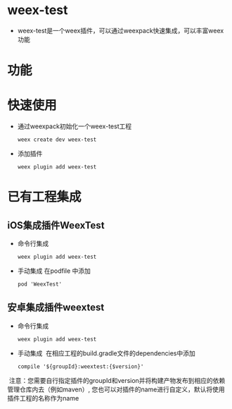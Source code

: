 # weex-test
- weex-test是一个weex插件，可以通过weexpack快速集成，可以丰富weex功能

# 功能

# 快速使用
- 通过weexpack初始化一个weex-test工程
   ```
   weex create dev weex-test
   ```
- 添加插件
  ```
  weex plugin add weex-test
  ```

# 已有工程集成
## iOS集成插件WeexTest
- 命令行集成
  ```
  weex plugin add weex-test
  ```
- 手动集成
  在podfile 中添加
  ```
  pod 'WeexTest'
  ```

## 安卓集成插件weextest
- 命令行集成
  ```
  weex plugin add weex-test
  ```
- 手动集成
  在相应工程的build.gradle文件的dependencies中添加
  ```
  compile '${groupId}:weextest:{$version}'
  ``` 
  注意：您需要自行指定插件的groupId和version并将构建产物发布到相应的依赖管理仓库内去（例如maven）, 您也可以对插件的name进行自定义，默认将使用插件工程的名称作为name
